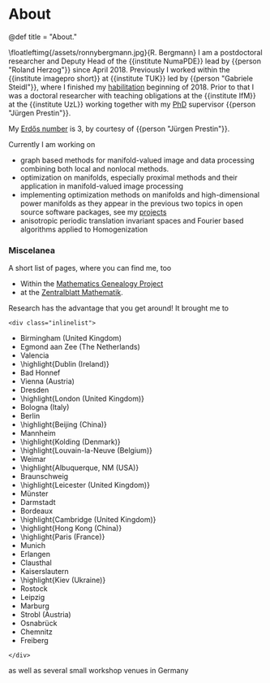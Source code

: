 # About

@def title = "About."

\floatleftimg{/assets/ronnybergmann.jpg}{R. Bergmann}
I am a postdoctoral researcher and Deputy Head of the
{{institute NumaPDE}} lead by {{person "Roland Herzog"}}
since April 2018. Previously I worked within the {{institute imagepro short}}
at {{institute TUK}}
led by {{person "Gabriele Steidl"}}, where I finished my [habilitation](/publications/index.html#Bergmann-2018) beginning of 2018.
Prior to that I was a doctoral researcher with teaching obligations
at the {{institute IfM}} at the {{institute UzL}}
working together with my [PhD](/publications/index.html#Bergmann-2013-1) supervisor {{person "Jürgen Prestin"}}.

My [Erd&#337;s number](https://oakland.edu/enp/) is 3, by courtesy of {{person "Jürgen Prestin"}}.

Currently I am working on
* graph based methods for manifold-valued image and data processing combining both local and nonlocal methods.
* optimization on manifolds, especially proximal methods and their application in manifold-valued image processing
* implementing optimization methods on manifolds and high-dimensional power manifolds as they appear in the previous two topics in open source software packages, see my [projects](projects/index.html)
* anisotropic periodic translation invariant spaces and Fourier based algorithms applied to Homogenization

### Miscelanea
A short list of pages, where you can find me, too
* Within the [Mathematics Genealogy Project](https://www.genealogy.math.ndsu.nodak.edu/id.php?id=180383)
* at the [Zentralblatt Mathematik](https://zbmath.org/authors/?s=0&q=Bergmann%2C+Ronny).

Research has the advantage that you get around! It brought me to

~~~
<div class="inlinelist">
~~~
* Birmingham (United Kingdom)
* Egmond aan Zee (The Netherlands)
* Valencia
* \highlight{Dublin (Ireland)}
* Bad Honnef
* Vienna (Austria)
* Dresden
* \highlight{London (United Kingdom)}
* Bologna (Italy)
* Berlin
* \highlight{Beijing (China)}
* Mannheim
* \highlight{Kolding (Denmark)}
* \highlight{Louvain-la-Neuve (Belgium)}
* Weimar
* \highlight{Albuquerque, NM (USA)}
* Braunschweig
* \highlight{Leicester (United Kingdom)}
* Münster
* Darmstadt
* Bordeaux
* \highlight{Cambridge (United Kingdom)}
* \highlight{Hong Kong (China)}
* \highlight{Paris (France)}
* Munich
* Erlangen
* Clausthal
* Kaiserslautern
* \highlight{Kiev (Ukraine)}
* Rostock
* Leipzig
* Marburg
* Strobl (Austria)
* Osnabrück
* Chemnitz
* Freiberg

~~~
</div>
~~~
as well as several small workshop venues in Germany
